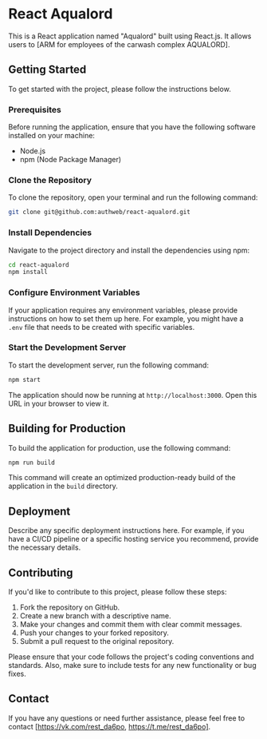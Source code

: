 # React Aqualord

This is a React application named "Aqualord" built using React.js. It allows users to [ARM for employees of the carwash complex AQUALORD].

## Getting Started

To get started with the project, please follow the instructions below.

### Prerequisites

Before running the application, ensure that you have the following software installed on your machine:

- Node.js
- npm (Node Package Manager)

### Clone the Repository

To clone the repository, open your terminal and run the following command:

```bash
git clone git@github.com:authweb/react-aqualord.git
```

### Install Dependencies

Navigate to the project directory and install the dependencies using npm:

```bash
cd react-aqualord
npm install
```

### Configure Environment Variables

If your application requires any environment variables, please provide instructions on how to set them up here. For example, you might have a `.env` file that needs to be created with specific variables.

### Start the Development Server

To start the development server, run the following command:

```bash
npm start
```

The application should now be running at `http://localhost:3000`. Open this URL in your browser to view it.

## Building for Production

To build the application for production, use the following command:

```bash
npm run build
```

This command will create an optimized production-ready build of the application in the `build` directory.

## Deployment

Describe any specific deployment instructions here. For example, if you have a CI/CD pipeline or a specific hosting service you recommend, provide the necessary details.

## Contributing

If you'd like to contribute to this project, please follow these steps:

1. Fork the repository on GitHub.
2. Create a new branch with a descriptive name.
3. Make your changes and commit them with clear commit messages.
4. Push your changes to your forked repository.
5. Submit a pull request to the original repository.

Please ensure that your code follows the project's coding conventions and standards. Also, make sure to include tests for any new functionality or bug fixes.

## Contact

If you have any questions or need further assistance, please feel free to contact [https://vk.com/rest_da6po, https://t.me/rest_da6po].
